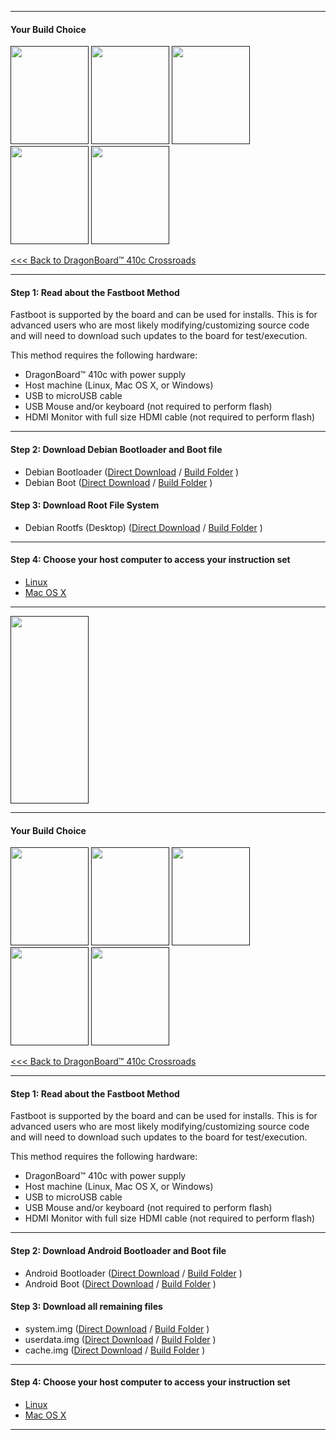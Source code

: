 ***
#### Your Build Choice

[<img src="http://i.imgur.com/jl4GG0d.png" data-canonical-src="http://i.imgur.com/jl4GG0d.png" width="125" height="157" />]()
[<img src="http://i.imgur.com/yRQKDI6.png" data-canonical-src="http://i.imgur.com/yRQKDI6.png" width="125" height="157" />]()
[<img src="http://i.imgur.com/OQGR5yY.png" data-canonical-src="http://i.imgur.com/OQGR5yY.png" width="125" height="157" />]()
[<img src="http://i.imgur.com/yRQKDI6.png" data-canonical-src="http://i.imgur.com/yRQKDI6.png" width="125" height="157" />]()
[<img src="http://i.imgur.com/tXXN5bZ.png" data-canonical-src="http://i.imgur.com/tXXN5bZ.png" width="125" height="157" />]()

[<<< Back to DragonBoard™ 410c Crossroads](https://github.com/96boards/documentation/wiki/DragonBoard™-410c-Crossroads)

***

#### Step 1: Read about the Fastboot Method

Fastboot is supported by the board and can be used for installs.  This is for advanced users who are most likely modifying/customizing source code and will need to download such updates to the board for test/execution. 

This method requires the following hardware:
- DragonBoard™ 410c with power supply
- Host machine (Linux, Mac OS X, or Windows)
- USB to microUSB cable
- USB Mouse and/or keyboard (not required to perform flash)
- HDMI Monitor with full size HDMI cable (not required to perform flash)

***

#### Step 2: Download Debian Bootloader and Boot file

- Debian Bootloader ([Direct Download](http://builds.96boards.org/releases/dragonboard410c/linaro/rescue/latest/dragonboard410c_bootloader_emmc_linux*.zip) / <a href="http://builds.96boards.org/releases/dragonboard410c/linaro/rescue/latest/" target="_blank">Build Folder</a> )
- Debian Boot ([Direct Download](http://builds.96boards.org/snapshots/reference-platform/debian/59/dragonboard410c/dragonboard410c-boot-linux-20160226-59.img.gz) / <a href="http://builds.96boards.org/snapshots/reference-platform/debian/59/dragonboard410c/" target="_blank">Build Folder</a> )

#### Step 3: Download Root File System

- Debian Rootfs (Desktop) ([Direct Download](http://builds.96boards.org/snapshots/reference-platform/debian/59/dragonboard410c/dragonboard410c-rootfs-debian-jessie-alip-20160226-59.emmc.img.gz) / <a href="http://builds.96boards.org/snapshots/reference-platform/debian/59/dragonboard410c/" target="_blank">Build Folder</a> )

***
#### Step 4: Choose your host computer to access your instruction set

- [Linux](https://github.com/96boards/documentation/wiki/DragonBoard™-410c-Linux-Install#linux-host-1)
- [Mac OS X](https://github.com/96boards/documentation/wiki/DragonBoard™-410c-Linux-Install#mac-osx-host)

***

[<img src="http://i.imgur.com/znkTVHx.png" data-canonical-src="http://i.imgur.com/znkTVHx.png" width="125" height="300" />]()

***
#### Your Build Choice

[<img src="http://i.imgur.com/jl4GG0d.png" data-canonical-src="http://i.imgur.com/jl4GG0d.png" width="125" height="157" />]()
[<img src="http://i.imgur.com/yRQKDI6.png" data-canonical-src="http://i.imgur.com/yRQKDI6.png" width="125" height="157" />]()
[<img src="http://i.imgur.com/7wy1996.png" data-canonical-src="http://i.imgur.com/7wy1996.png" width="125" height="157" />]()
[<img src="http://i.imgur.com/yRQKDI6.png" data-canonical-src="http://i.imgur.com/yRQKDI6.png" width="125" height="157" />]()
[<img src="http://i.imgur.com/tXXN5bZ.png" data-canonical-src="http://i.imgur.com/tXXN5bZ.png" width="125" height="157" />]()

[<<< Back to DragonBoard™ 410c Crossroads](https://github.com/96boards/documentation/wiki/DragonBoard™-410c-Crossroads)

***

#### Step 1: Read about the Fastboot Method

Fastboot is supported by the board and can be used for installs.  This is for advanced users who are most likely modifying/customizing source code and will need to download such updates to the board for test/execution. 

This method requires the following hardware:
- DragonBoard™ 410c with power supply
- Host machine (Linux, Mac OS X, or Windows)
- USB to microUSB cable
- USB Mouse and/or keyboard (not required to perform flash)
- HDMI Monitor with full size HDMI cable (not required to perform flash)

***

#### Step 2: Download Android Bootloader and Boot file

- Android Bootloader ([Direct Download](https://builds.96boards.org/releases/dragonboard410c/linaro/rescue/latest/dragonboard410c_bootloader_emmc_android-46.zip) / <a href="https://builds.96boards.org/releases/dragonboard410c/linaro/rescue/latest/" target="_blank">Build Folder</a> )
- Android Boot ([Direct Download](https://builds.96boards.org/releases/reference-platform/aosp/dragonboard410c/16.03/boot-db410c.img.xz) / <a href="https://builds.96boards.org/releases/reference-platform/aosp/dragonboard410c/16.03/" target="_blank">Build Folder</a> )

#### Step 3: Download all remaining files

- system.img ([Direct Download](https://builds.96boards.org/releases/reference-platform/aosp/dragonboard410c/16.03/system.img.xz) / <a href="https://builds.96boards.org/releases/reference-platform/aosp/dragonboard410c/16.03/" target="_blank">Build Folder</a> )
- userdata.img ([Direct Download](https://builds.96boards.org/releases/reference-platform/aosp/dragonboard410c/16.03/userdata.img.xz) / <a href="https://builds.96boards.org/releases/reference-platform/aosp/dragonboard410c/16.03/" target="_blank">Build Folder</a> )
- cache.img ([Direct Download](https://builds.96boards.org/releases/reference-platform/aosp/dragonboard410c/16.03/cache.img.xz) / <a href="https://builds.96boards.org/releases/reference-platform/aosp/dragonboard410c/16.03/" target="_blank">Build Folder</a> )

***
#### Step 4: Choose your host computer to access your instruction set

- [Linux](https://github.com/96boards/documentation/wiki/DragonBoard™-410c-Android-Install#linux-host-1)
- [Mac OS X](https://github.com/96boards/documentation/wiki/DragonBoard™-410c-Android-Install#mac-osx-host)

***